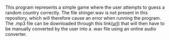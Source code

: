This program represents a simple game where the user attempts to guess a random country correctly. The file shinger.wav is not present in this repository, which will therefore cause an error when running the program. The .mp3 file can be downloaded through this link([url](https://drive.google.com/file/d/12BHhrkl024GFuGzVnokZ9hjKA089xq_-/view?usp=drive_link)) that will then have to be manually converted by the user into a .wav file using an online audio converter. 
